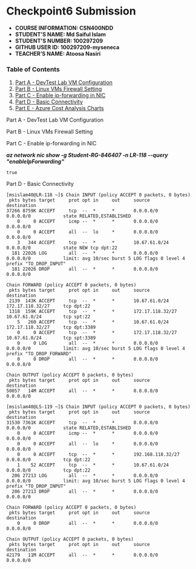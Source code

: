 # Checkpoint6 Submission

- **COURSE INFORMATION: CSN400NDD**
- **STUDENT’S NAME: Md Saiful Islam**
- **STUDENT'S NUMBER: 100297209**
- **GITHUB USER ID: 100297209-myseneca**
- **TEACHER’S NAME: Atoosa Nasiri**

### Table of Contents

1. [Part A - DevTest Lab VM Configuration](#header1)
2. [Part B - Linux VMs Firewall Setting](#header2)
3. [Part C - Enable ip-forwarding in NIC](#header4)
4. [Part D - Basic Connectivity](#header3)
5. [Part E - Azure Cost Analysis Charts](#header4)


Part A - DevTest Lab VM Configuration
 
Part B - Linux VMs Firewall Setting



Part C - Enable ip-forwarding in NIC

***az network nic show -g Student-RG-846407 -n LR-118 --query "enableIpForwarding"***

```
true
```
Part D - Basic Connectivity

```
[msislam40@LR-118 ~]$ Chain INPUT (policy ACCEPT 0 packets, 0 bytes)
 pkts bytes target     prot opt in     out     source               destination
37266 8759K ACCEPT     tcp  --  *      *       0.0.0.0/0            0.0.0.0/0            state RELATED,ESTABLISHED
    0     0 ACCEPT     icmp --  *      *       0.0.0.0/0            0.0.0.0/0
    0     0 ACCEPT     all  --  lo     *       0.0.0.0/0            0.0.0.0/0
    3   344 ACCEPT     tcp  --  *      *       10.67.61.0/24        0.0.0.0/0            state NEW tcp dpt:22
  181 22026 LOG        all  --  *      *       0.0.0.0/0            0.0.0.0/0            limit: avg 10/sec burst 5 LOG flags 0 level 4 prefix "TO_DROP_INPUT"
  181 22026 DROP       all  --  *      *       0.0.0.0/0            0.0.0.0/0

Chain FORWARD (policy ACCEPT 0 packets, 0 bytes)
 pkts bytes target     prot opt in     out     source               destination
 2139  143K ACCEPT     tcp  --  *      *       10.67.61.0/24        172.17.118.32/27     tcp dpt:22
 1318  159K ACCEPT     tcp  --  *      *       172.17.118.32/27     10.67.61.0/24        tcp spt:22
    5   260 ACCEPT     tcp  --  *      *       10.67.61.0/24        172.17.118.32/27     tcp dpt:3389
    0     0 ACCEPT     tcp  --  *      *       172.17.118.32/27     10.67.61.0/24        tcp spt:3389
    0     0 LOG        all  --  *      *       0.0.0.0/0            0.0.0.0/0            limit: avg 10/sec burst 5 LOG flags 0 level 4 prefix "TO_DROP_FORWARD"
    0     0 DROP       all  --  *      *       0.0.0.0/0            0.0.0.0/0

Chain OUTPUT (policy ACCEPT 0 packets, 0 bytes)
 pkts bytes target     prot opt in     out     source               destination
50057   14M ACCEPT     all  --  *      *       0.0.0.0/0            0.0.0.0/0
```
```
[msislam40@LS-119 ~]$ Chain INPUT (policy ACCEPT 0 packets, 0 bytes)
 pkts bytes target     prot opt in     out     source               destination
31530 7361K ACCEPT     tcp  --  *      *       0.0.0.0/0            0.0.0.0/0            state RELATED,ESTABLISHED
    0     0 ACCEPT     icmp --  *      *       0.0.0.0/0            0.0.0.0/0
    0     0 ACCEPT     all  --  lo     *       0.0.0.0/0            0.0.0.0/0
    0     0 ACCEPT     tcp  --  *      *       192.168.118.32/27    0.0.0.0/0            tcp dpt:22
    1    52 ACCEPT     tcp  --  *      *       10.67.61.0/24        0.0.0.0/0            tcp dpt:22
  206 27213 LOG        all  --  *      *       0.0.0.0/0            0.0.0.0/0            limit: avg 10/sec burst 5 LOG flags 0 level 4 prefix "TO_DROP_INPUT"
  206 27213 DROP       all  --  *      *       0.0.0.0/0            0.0.0.0/0

Chain FORWARD (policy ACCEPT 0 packets, 0 bytes)
 pkts bytes target     prot opt in     out     source               destination
    0     0 DROP       all  --  *      *       0.0.0.0/0            0.0.0.0/0

Chain OUTPUT (policy ACCEPT 0 packets, 0 bytes)
 pkts bytes target     prot opt in     out     source               destination
42179   11M ACCEPT     all  --  *      *       0.0.0.0/0            0.0.0.0/0
```
